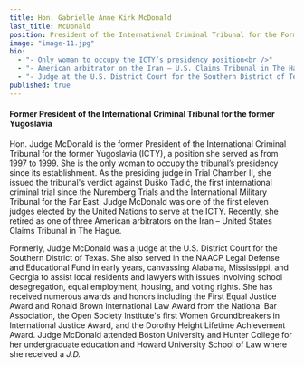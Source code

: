```yaml
---
title: Hon. Gabrielle Anne Kirk McDonald
last_title: McDonald
position: President of the International Criminal Tribunal for the Former Yugoslavia (1997—1999).
image: "image-11.jpg"
bio: 
  - "- Only woman to occupy the ICTY’s presidency position<br />"
  - "- American arbitrator on the Iran – U.S. Claims Tribunal in The Hague, The Netherlands (2001-2013)<br />"
  - "- Judge at the U.S. District Court for the Southern District of Texas (1979-1988)<br />"
published: true
---
```


#### Former President of the International Criminal Tribunal for the former Yugoslavia
Hon. Judge McDonald is the former President of the International Criminal Tribunal for the former Yugoslavia (ICTY), a position she served as from 1997 to 1999. She is the only woman to occupy the tribunal’s presidency since its establishment. As the presiding judge in Trial Chamber II, she issued the tribunal's verdict against Duško Tadić, the first international criminal trial since the Nuremberg Trials and the International Military Tribunal for the Far East. Judge McDonald was one of the first eleven judges elected by the United Nations to serve at the ICTY. Recently, she retired as one of three American arbitrators on the Iran – United States Claims Tribunal in The Hague. 

Formerly, Judge McDonald was a judge at the U.S. District Court for the Southern District of Texas. She also served in the NAACP Legal Defense and Educational Fund in early years, canvassing Alabama, Mississippi, and Georgia to assist local residents and lawyers with issues involving school desegregation, equal employment, housing, and voting rights. She has received numerous awards and honors including the First Equal Justice Award and Ronald Brown International Law Award from the National Bar Association, the Open Society Institute's first Women Groundbreakers in International Justice Award, and the Dorothy Height Lifetime Achievement Award. Judge McDonald attended Boston University and Hunter College for her undergraduate education and Howard University School of Law where she received a _J.D._
